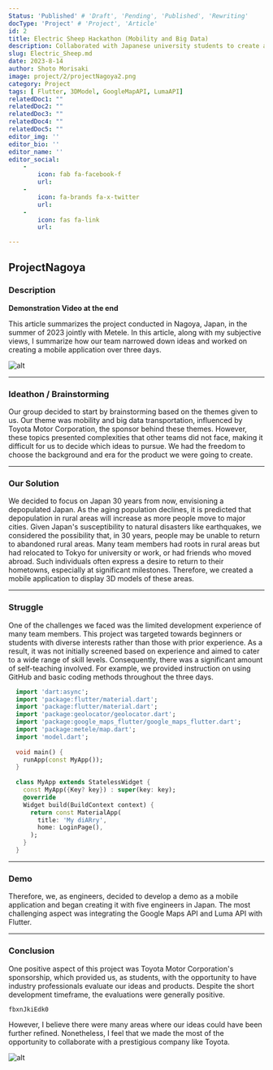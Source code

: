 ```yaml
---
Status: 'Published' # 'Draft', 'Pending', 'Published', 'Rewriting'
docType: 'Project' # 'Project', 'Article'
id: 2
title: Electric Sheep Hackathon (Mobility and Big Data)
description: Collaborated with Japanese university students to create an AR app with Flutter, sponsored by Toyota. Utilized the Luma API and Google Maps API for 3D models and mapping features.
slug: Electric_Sheep.md
date: 2023-8-14
author: Shoto Morisaki
image: project/2/projectNagoya2.png
category: Project
tags: [ Flutter, 3DModel, GoogleMapAPI, LumaAPI]
relatedDoc1: ""
relatedDoc2: ""
relatedDoc3: ""
relatedDoc4: ""
relatedDoc5: ""
editor_img: ''
editor_bio: ''
editor_name: ''
editor_social:
    -
        icon: fab fa-facebook-f
        url: 
    -
        icon: fa-brands fa-x-twitter
        url: 
    - 
        icon: fas fa-link
        url: 

---
```


## ProjectNagoya

### Description

**Demonstration Video at the end**

This article summarizes the project conducted in Nagoya, Japan, in the summer of 2023 jointly with Metele. In this article, along with my subjective views, I summarize how our team narrowed down ideas and worked on creating a mobile application over three days.

![alt](/project/2/projectNagoya3.png)

---

### Ideathon / Brainstorming

Our group decided to start by brainstorming based on the themes given to us. Our theme was mobility and big data transportation, influenced by Toyota Motor Corporation, the sponsor behind these themes. However, these topics presented complexities that other teams did not face, making it difficult for us to decide which ideas to pursue. We had the freedom to choose the background and era for the product we were going to create.

---

### Our Solution

We decided to focus on Japan 30 years from now, envisioning a depopulated Japan. As the aging population declines, it is predicted that depopulation in rural areas will increase as more people move to major cities. Given Japan's susceptibility to natural disasters like earthquakes, we considered the possibility that, in 30 years, people may be unable to return to abandoned rural areas. Many team members had roots in rural areas but had relocated to Tokyo for university or work, or had friends who moved abroad. Such individuals often express a desire to return to their hometowns, especially at significant milestones. Therefore, we created a mobile application to display 3D models of these areas.

---

### Struggle

One of the challenges we faced was the limited development experience of many team members. This project was targeted towards beginners or students with diverse interests rather than those with prior experience. As a result, it was not initially screened based on experience and aimed to cater to a wide range of skill levels. Consequently, there was a significant amount of self-teaching involved. For example, we provided instruction on using GitHub and basic coding methods throughout the three days.


```Dart
  import 'dart:async';
  import 'package:flutter/material.dart';
  import 'package:flutter/material.dart';
  import 'package:geolocator/geolocator.dart';
  import 'package:google_maps_flutter/google_maps_flutter.dart';
  import 'package:metele/map.dart';
  import 'model.dart';
  
  void main() {
    runApp(const MyApp());
  }
  
  class MyApp extends StatelessWidget {
    const MyApp({Key? key}) : super(key: key);
    @override
    Widget build(BuildContext context) {
      return const MaterialApp(
        title: 'My diARry',
        home: LoginPage(),
      );
    }
  }
```
---

### Demo

Therefore, we, as engineers, decided to develop a demo as a mobile application and began creating it with five engineers in Japan. The most challenging aspect was integrating the Google Maps API and Luma API with Flutter.

---

### Conclusion

One positive aspect of this project was Toyota Motor Corporation's sponsorship, which provided us, as students, with the opportunity to have industry professionals evaluate our ideas and products. Despite the short development timeframe, the evaluations were generally positive. 

```youtube
fbxnJkiEdk0
````


However, I believe there were many areas where our ideas could have been further refined. Nonetheless, I feel that we made the most of the opportunity to collaborate with a prestigious company like Toyota.

![alt](/project/2/demo.gif)